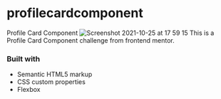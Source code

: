 # profilecardcomponent
Profile Card Component
![Screenshot 2021-10-25 at 17 59 15](https://user-images.githubusercontent.com/50029126/138738485-576d2677-4c78-4c87-a07f-e542b2c93ee1.png)
This is a Profile Card Component challenge from frontend mentor.


### Built with

- Semantic HTML5 markup
- CSS custom properties
- Flexbox
